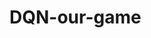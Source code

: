 # DQN-our-game
[//]: # (https://jonathan-hui.medium.com/rl-dqn-deep-q-network-e207751f7ae4)
[//]: # ( 1 implement reconst reward in funcs.py 2 implement visibility list in observation_viz  3 figure out better DQN agent model -- maybe add layers or hyperparameters 4 add reconstructability metrics 5 goal campose settings)
